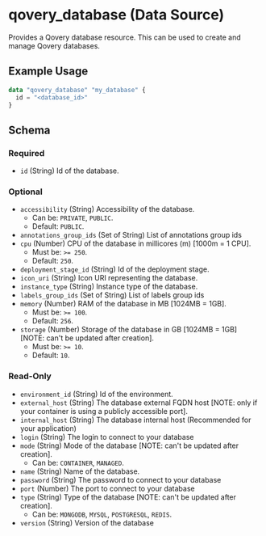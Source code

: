 # qovery_database (Data Source)

Provides a Qovery database resource. This can be used to create and manage Qovery databases.
## Example Usage
```terraform
data "qovery_database" "my_database" {
  id = "<database_id>"
}
```

<!-- schema generated by tfplugindocs -->
## Schema

### Required

- `id` (String) Id of the database.

### Optional

- `accessibility` (String) Accessibility of the database.
	- Can be: `PRIVATE`, `PUBLIC`.
	- Default: `PUBLIC`.
- `annotations_group_ids` (Set of String) List of annotations group ids
- `cpu` (Number) CPU of the database in millicores (m) [1000m = 1 CPU].
	- Must be: `>= 250`.
	- Default: `250`.
- `deployment_stage_id` (String) Id of the deployment stage.
- `icon_uri` (String) Icon URI representing the database.
- `instance_type` (String) Instance type of the database.
- `labels_group_ids` (Set of String) List of labels group ids
- `memory` (Number) RAM of the database in MB [1024MB = 1GB].
	- Must be: `>= 100`.
	- Default: `256`.
- `storage` (Number) Storage of the database in GB [1024MB = 1GB] [NOTE: can't be updated after creation].
	- Must be: `>= 10`.
	- Default: `10`.

### Read-Only

- `environment_id` (String) Id of the environment.
- `external_host` (String) The database external FQDN host [NOTE: only if your container is using a publicly accessible port].
- `internal_host` (String) The database internal host (Recommended for your application)
- `login` (String) The login to connect to your database
- `mode` (String) Mode of the database [NOTE: can't be updated after creation].
	- Can be: `CONTAINER`, `MANAGED`.
- `name` (String) Name of the database.
- `password` (String) The password to connect to your database
- `port` (Number) The port to connect to your database
- `type` (String) Type of the database [NOTE: can't be updated after creation].
	- Can be: `MONGODB`, `MYSQL`, `POSTGRESQL`, `REDIS`.
- `version` (String) Version of the database

